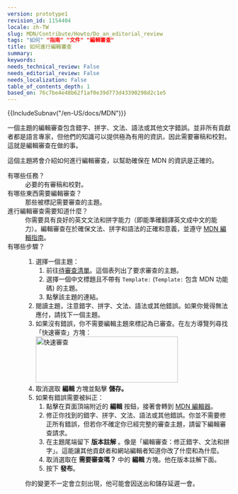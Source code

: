 ```yaml
---
version: prototype1
revision_id: 1154404
locale: zh-TW
slug: MDN/Contribute/Howto/Do_an_editorial_review
tags: "如何" "指南" "文件" "編輯審查"
title: 如何進行編輯審查
summary: 
keywords: 
needs_technical_review: False
needs_editorial_review: False
needs_localization: False
table_of_contents_depth: 1
based_on: 76c7be4e48b62f1af0e39d773d43390298d2c1e5
---
```

<div>{{IncludeSubnav("/en-US/docs/MDN")}}</div>

<p class="summary">一個主題的編輯審查包含錯字、拼字、文法、語法或其他文字錯誤。並非所有貢獻者都是語言專家，但他們的知識可以提供極為有用的資訊，因此需要審稿和校對。這就是編輯審查在做的事。</p>

<p><span class="seoSummary">這個主題將會介紹如何進行編輯審查，以幫助確保在 MDN 的資訊是正確的。</span></p>

<dl>
 <dt>有哪些任務？</dt>
 <dd>必要的有審稿和校對。</dd>
 <dt>有哪些東西需要編輯審查？</dt>
 <dd>那些被標記需要審查的主題。</dd>
 <dt>進行編輯審查需要知道什麼？</dt>
 <dd>你需要具有良好的英文文法和拼字能力（即能準確翻譯英文成中文的能力）。編輯審查在於確保文法、拼字和語法的正確和意義，並遵守&nbsp;<a href="/en-US/docs/MDN/Contribute/Guidelines/Writing_style_guide">MDN 編輯指南</a>。</dd>
 <dt>有哪些步驟？</dt>
 <dd>
 <ol>
  <li>選擇一個主題：
   <ol>
    <li>前往<a href="zh-TW/docs/needs-review/editorial">待審查清單</a>。這個表列出了要求審查的主題。</li>
    <li>選擇一個中文標題且不帶有&nbsp;<code>Template:</code> (<code>Template:</code> 包含 MDN 功能碼) 的主題。</li>
    <li>點擊該主題的連結。</li>
   </ol>
  </li>
  <li><a id="core-steps" name="core-steps"></a>閱讀主題，注意錯字、拼字、文法、語法或其他錯誤。如果你覺得無法應付，請找下一個主題。</li>
  <li>如果沒有錯誤，你不需要編輯主題來標記為已審查。在左方導覽列尋找「快速審查」方塊：<br />
   <img alt="快速審查" src="http://i.imgur.com/3T2JKns.jpg" style="height:104px; width:321px" /></li>
  <li>取消選取 <strong>編輯 </strong>方塊並點擊&nbsp;<strong>儲存。</strong></li>
  <li>如果有錯誤需要被糾正：
   <ol>
    <li>點擊在頁面頂端附近的&nbsp;<strong>編輯</strong>&nbsp;按鈕，接著會轉到&nbsp;<a href="/zh-TW/docs/Project:MDN/Contributing/Editor_guide">MDN 編輯器</a>。</li>
    <li>修正你找到的錯字、拼字、文法、語法或其他錯誤。你並不需要修正所有錯誤，但若你不確定你已經完整的審查主題，請留下編輯審查請求。</li>
    <li>在主題尾端留下&nbsp;<strong>版本註解</strong>&nbsp;。像是「編輯審查：修正錯字、文法和拼字」。這能讓其他貢獻者和網站編輯者知道你改了什麼和為什麼。</li>
    <li>取消選取在 <strong>需要審查嗎？</strong>&nbsp;中的 <strong>編輯 </strong>方塊。他在版本註解下面。</li>
    <li>按下&nbsp;<strong>發布</strong>。</li>
   </ol>
  </li>
 </ol>

 <div class="note">
 <p>你的變更不一定會立刻出現，他可能會因送出和儲存延遲一會。</p>
 </div>
 </dd>
</dl>

